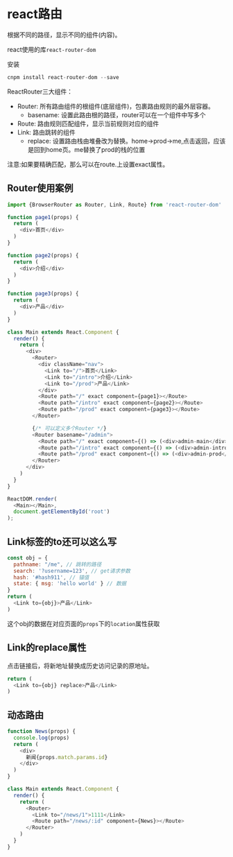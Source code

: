 # react路由

根据不同的路径，显示不同的组件(内容)。

react使用的库`react-router-dom`

安装

```js
cnpm install react-router-dom --save
```

ReactRouter三大组件：

- Router: 所有路由组件的根组件(底层组件)，包裹路由规则的最外层容器。
  - basename: 设置此路由根的路径，router可以在一个组件中写多个
- Route: 路由规则匹配组件，显示当前规则对应的组件
- Link: 路由跳转的组件
  - replace: 设置路由栈由堆叠改为替换。home->prod->me,点击返回，应该是回到home页。me替换了prod的栈的位置

注意:如果要精确匹配，那么可以在route.上设置exact属性。

## Router使用案例

```js
import {BrowserRouter as Router, Link, Route} from 'react-router-dom'

function page1(props) {
  return (
    <div>首页</div>
  )
}

function page2(props) {
  return (
    <div>介绍</div>
  )
}

function page3(props) {
  return (
    <div>产品</div>
  )
}

class Main extends React.Component {
  render() {
    return (
      <div>
        <Router>
          <div className="nav">
            <Link to="/">首页</Link>
            <Link to="/intro">介绍</Link>
            <Link to="/prod">产品</Link>
          </div>
          <Route path="/" exact component={page1}></Route>
          <Route path="/intro" exact component={page2}></Route>
          <Route path="/prod" exact component={page3}></Route>
        </Router>

        {/* 可以定义多个Router */}
        <Router basename="/admin">
          <Route path="/" exact component={() => (<div>admin-main</div>)}></Route>
          <Route path="/intro" exact component={() => (<div>admin-intro</div>)}></Route>
          <Route path="/prod" exact component={() => (<div>admin-prod</div>)}></Route>
        </Router>
      </div>
    )
  }
}

ReactDOM.render(
  <Main></Main>,
  document.getElementById('root')
);
```

## Link标签的to还可以这么写

```js
const obj = { 
  pathname: "/me", // 跳转的路径
  search: '?username=123', // get请求参数
  hash: '#hash911', // 锚值
  state: { msg: 'hello world' } // 数据
}
return (
  <Link to={obj}>产品</Link>
)
```

这个obj的数据在对应页面的`props`下的`location`属性获取

## Link的replace属性

点击链接后，将新地址替换成历史访问记录的原地址。

```js
return (
  <Link to={obj} replace>产品</Link>
)
```

## 动态路由

```js
function News(props) {
  console.log(props)
  return (
    <div>
      新闻{props.match.params.id}
    </div>
  )
}

class Main extends React.Component {
  render() {
    return (
      <Router>
        <Link to="/news/1">1111</Link>
        <Route path="/news/:id" component={News}></Route>
      </Router>
    )
  }
}
```